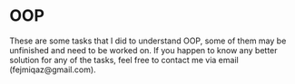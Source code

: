 # OOP

<p>These are some tasks that I did to understand OOP, some of them may be unfinished and need to be worked on. If you happen to know any better solution for any of the tasks, feel free to contact me via email (fejmiqaz@gmail.com).</p>
